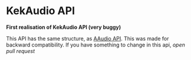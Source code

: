 # KekAudio API
__First realisation of KekAudio API (very buggy)__

This API has the same structure, as [AAudio API](https://koke228.ru/anusaudio/api). This was made for backward compatibility.
If you have something to change in this api, _open pull request_
